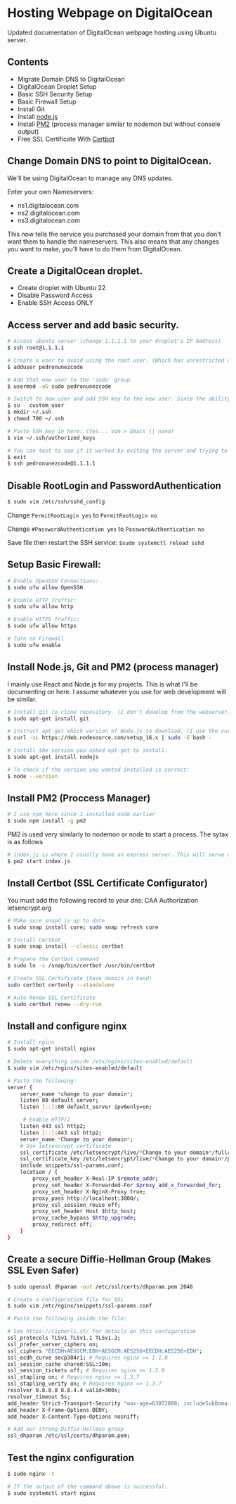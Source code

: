 # Hosting Webpage on DigitalOcean

Updated documentation of DigitalOcean webpage hosting using Ubuntu server.

## Contents

- Migrate Domain DNS to DigitalOcean
- DigitalOcean Droplet Setup
- Basic SSH Security Setup
- Basic Firewall Setup
- Install Git
- Install [node.js](https://nodejs.org/en/)
- Install [PM2](https://www.npmjs.com/package/pm2) (process manager similar to nodemon but without console output)
- Free SSL Certificate With [Certbot](https://certbot.eff.org/)

## Change Domain DNS to point to DigitalOcean. 
We'll be using DigitalOcean to manage any DNS updates.

Enter your own Nameservers:
* ns1.digitalocean.com
* ns2.digitalocean.com
* ns3.digitalocean.com

This now tells the service you purchased your domain from that you don't want them to handle the nameservers.
This also means that any changes you want to make, you'll have to do them from DigitalOcean.

## Create a DigitalOcean droplet. 
* Create droplet with Ubuntu 22
* Disable Password Access
* Enable SSH Access ONLY

## Access server and add basic security.
```sh
# Access ubuntu server (change 1.1.1.1 to your droplet's IP Address)
$ ssh root@1.1.1.1

# Create a user to avoid using the root user. (Which has unrestricted sudo rights):
$ adduser pedronunezcode

# Add that new user to the 'sudo' group.
$ usermod -aG sudo pedronunezcode

# Switch to new user and add SSH key to the new user. Since the ability to sign into root will be disabled later.
$ su - custom_user
$ mkdir ~/.ssh
$ chmod 700 ~/.ssh

# Paste SSH key in here: (Yes... Vim > Emacs || nano)
$ vim ~/.ssh/authorized_keys

# You can test to see if it worked by exiting the server and trying to connect to your new user.
$ exit 
$ ssh pedronunezcode@1.1.1.1 
```

## Disable RootLogin and PasswordAuthentication

```sh
$ sudo vim /etc/ssh/sshd_config
```

Change `PermitRootLogin yes` to `PermitRootLogin no`

Change `#PasswordAuthentication yes` to `PasswordAuthentication no`

Save file then restart the SSH service: `$sudo systemctl reload sshd`

## Setup Basic Firewall:
```sh
# Enable OpenSSH Connections:
$ sudo ufw allow OpenSSH

# Enable HTTP Traffic:
$ sudo ufw allow http

# Enable HTTPS Traffic:
$ sudo ufw allow https

# Turn on Firewall
$ sudo ufw enable
```

## Install Node.js, Git and PM2 (process manager)
I mainly use React and Node.js for my projects. This is what I'll be documenting on here. I assume whatever you 
use for web development will be similar.

```sh
# Install git to clone repository. (I don't develop from the webserver)
$ sudo apt-get install git

# Instruct apt-get which version of Node.js to download. (I use the current v16 stable build)
$ curl -sL https://deb.nodesource.com/setup_16.x | sudo -E bash -

# Install the version you asked apt-get to install:
$ sudo apt-get install nodejs

# To check if the version you wanted installed is correct:
$ node --version
```

## Install PM2 (Proccess Manager)

```sh
# I use npm here since I installed node earlier
$ sudo npm install -g pm2
```

PM2 is used very similarly to nodemon or node to start a process. The sytax is as follows

```sh
# index.js is where I usually have an express server. This will serve my app to localhost.
$ pm2 start index.js 
```

## Install Certbot (SSL Certificate Configurator)

You must add the following record to your dns: CAA Authorization letsencrypt.org

```sh
# Make sure snapd is up to date
$ sudo snap install core; sudo snap refresh core

# Install Certbot
$ sudo snap install --classic certbot

# Prepare the Certbot command
$ sudo ln -s /snap/bin/certbot /usr/bin/certbot

# Create SSL Certificate (have domain in hand)
sudo certbot certonly --standalone

# Auto Renew SSL Certificate
$ sudo certbot renew --dry-run
```

## Install and configure nginx

```sh
# Install nginx
$ sudo apt-get install nginx

# Delete everything inside /etx/nginx/sites-enabled/default
$ sudo vim /etc/nginx/sites-enabled/default

# Paste the following:
server {
    server_name *change to your domain*;
    listen 80 default_server;
    listen [::]:80 default_server ipv6only=on; 

     # Enable HTTP/2
    listen 443 ssl http2;
    listen [::]:443 ssl http2;
    server_name *Change to your domain*;
    # Use letsencrypt certificate
    ssl_certificate /etc/letsencrypt/live/*Change to your domain*/fullchain.pem;
    ssl_certificate_key /etc/letsencrypt/live/*Change to your domain*/privkey.pem;
    include snippets/ssl-params.conf;
    location / {
        proxy_set_header X-Real-IP $remote_addr;
        proxy_set_header X-Forwarded-For $proxy_add_x_forwarded_for;
        proxy_set_header X-NginX-Proxy true;
        proxy_pass http://localhost:3000/;
        proxy_ssl_session_reuse off;
        proxy_set_header Host $http_host;
        proxy_cache_bypass $http_upgrade;
        proxy_redirect off;
    }
}

```

## Create a secure Diffie-Hellman Group (Makes SSL Even Safer)
```sh
$ sudo openssl dhparam -out /etc/ssl/certs/dhparam.pem 2048

# Create a configuration file for SSL
$ sudo vim /etc/nginx/snippets/ssl-params.conf

# Paste the following inside the file:

# See https://cipherli.st/ for details on this configuration
ssl_protocols TLSv1 TLSv1.1 TLSv1.2;
ssl_prefer_server_ciphers on;
ssl_ciphers "EECDH+AESGCM:EDH+AESGCM:AES256+EECDH:AES256+EDH";
ssl_ecdh_curve secp384r1; # Requires nginx >= 1.1.0
ssl_session_cache shared:SSL:10m;
ssl_session_tickets off; # Requires nginx >= 1.5.9
ssl_stapling on; # Requires nginx >= 1.3.7
ssl_stapling_verify on; # Requires nginx => 1.3.7
resolver 8.8.8.8 8.8.4.4 valid=300s;
resolver_timeout 5s;
add_header Strict-Transport-Security "max-age=63072000; includeSubDomains; preload";
add_header X-Frame-Options DENY;
add_header X-Content-Type-Options nosniff;

# Add our strong Diffie-Hellman group
ssl_dhparam /etc/ssl/certs/dhparam.pem;
```

## Test the nginx configuration
```sh
$ sudo nginx -t

# If the output of the command above is successful:
$ sudo systemctl start nginx
```
